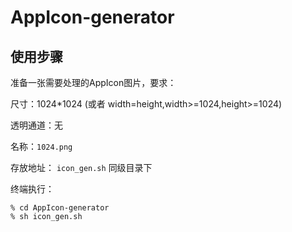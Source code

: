 # AppIcon-generator

## 使用步骤
准备一张需要处理的AppIcon图片，要求：

尺寸：1024*1024 (或者 width=height,width>=1024,height>=1024)

透明通道：无

名称：`1024.png` 

存放地址： `icon_gen.sh` 同级目录下

终端执行：
```
% cd AppIcon-generator
% sh icon_gen.sh
```



